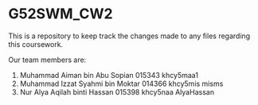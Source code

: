 # G52SWM_CW2

This is a repository to keep track the changes made to any files regarding this coursework.

Our team members are: 

1. Muhammad Aiman bin Abu Sopian      015343  khcy5maa1   
2. Muhammad Izzat Syahmi bin Moktar   014366  khcy5mis  misms
3. Nur Alya Aqilah binti Hassan       015398  khcy5naa  AlyaHassan


